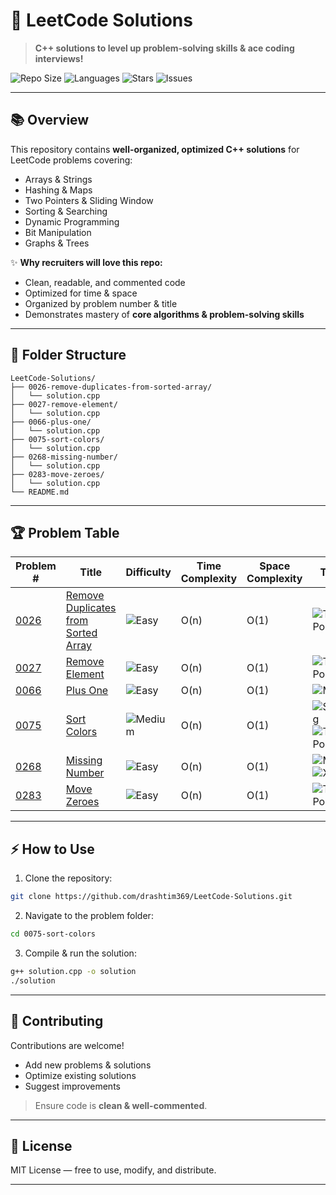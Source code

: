 # 🚀 LeetCode Solutions

> **C++ solutions to level up problem-solving skills & ace coding interviews!**

![Repo Size](https://img.shields.io/github/repo-size/drashtim369/leetcode?style=for-the-badge\&color=blue)
![Languages](https://img.shields.io/github/languages/top/drashtim369/leetcode?style=for-the-badge\&color=orange)
![Stars](https://img.shields.io/github/stars/drashtim369/leetcode?style=for-the-badge\&color=yellow)
![Issues](https://img.shields.io/github/issues/drashtim369/leetcode?style=for-the-badge\&color=red)

---

## 📚 Overview

This repository contains **well-organized, optimized C++ solutions** for LeetCode problems covering:

* Arrays & Strings
* Hashing & Maps
* Two Pointers & Sliding Window
* Sorting & Searching
* Dynamic Programming
* Bit Manipulation
* Graphs & Trees

✨ **Why recruiters will love this repo:**

* Clean, readable, and commented code
* Optimized for time & space
* Organized by problem number & title
* Demonstrates mastery of **core algorithms & problem-solving skills**

---

## 📂 Folder Structure

```
LeetCode-Solutions/
├── 0026-remove-duplicates-from-sorted-array/
│   └── solution.cpp
├── 0027-remove-element/
│   └── solution.cpp
├── 0066-plus-one/
│   └── solution.cpp
├── 0075-sort-colors/
│   └── solution.cpp
├── 0268-missing-number/
│   └── solution.cpp
├── 0283-move-zeroes/
│   └── solution.cpp
└── README.md
```

---

## 🏆 Problem Table

| Problem #                                                                                          | Title                                                                                                     | Difficulty                                            | Time Complexity | Space Complexity | Tags                                                                                                                        | Status |
| -------------------------------------------------------------------------------------------------- | --------------------------------------------------------------------------------------------------------- | ----------------------------------------------------- | --------------- | ---------------- | --------------------------------------------------------------------------------------------------------------------------- | ------ |
| [0026](https://github.com/drashtim369/leetcode/tree/main/0026-remove-duplicates-from-sorted-array) | [Remove Duplicates from Sorted Array](https://leetcode.com/problems/remove-duplicates-from-sorted-array/) | ![Easy](https://img.shields.io/badge/Easy-green)      | O(n)            | O(1)             | ![Two Pointers](https://img.shields.io/badge/-Two%20Pointers-blue)                                                          | ✅      |
| [0027](https://github.com/drashtim369/leetcode/tree/main/0027-remove-element)                      | [Remove Element](https://leetcode.com/problems/remove-element/)                                           | ![Easy](https://img.shields.io/badge/Easy-green)      | O(n)            | O(1)             | ![Two Pointers](https://img.shields.io/badge/-Two%20Pointers-blue)                                                          | ✅      |
| [0066](https://github.com/drashtim369/leetcode/tree/main/0066-plus-one)                            | [Plus One](https://leetcode.com/problems/plus-one/)                                                       | ![Easy](https://img.shields.io/badge/Easy-green)      | O(n)            | O(1)             | ![Math](https://img.shields.io/badge/-Math-purple)                                                                          | ✅      |
| [0075](https://github.com/drashtim369/leetcode/tree/main/0075-sort-colors)                         | [Sort Colors](https://leetcode.com/problems/sort-colors/)                                                 | ![Medium](https://img.shields.io/badge/Medium-yellow) | O(n)            | O(1)             | ![Sorting](https://img.shields.io/badge/-Sorting-orange) ![Two Pointers](https://img.shields.io/badge/-Two%20Pointers-blue) | ✅      |
| [0268](https://github.com/drashtim369/leetcode/tree/main/0268-missing-number)                      | [Missing Number](https://leetcode.com/problems/missing-number/)                                           | ![Easy](https://img.shields.io/badge/Easy-green)      | O(n)            | O(1)             | ![Math](https://img.shields.io/badge/-Math-purple) ![XOR](https://img.shields.io/badge/-Bit%20Manipulation-brown)           | ✅      |
| [0283](https://github.com/drashtim369/leetcode/tree/main/0283-move-zeroes)                         | [Move Zeroes](https://leetcode.com/problems/move-zeroes/)                                                 | ![Easy](https://img.shields.io/badge/Easy-green)      | O(n)            | O(1)             | ![Two Pointers](https://img.shields.io/badge/-Two%20Pointers-blue)                                                          | ✅      |

---

## ⚡ How to Use

1. Clone the repository:

```bash
git clone https://github.com/drashtim369/LeetCode-Solutions.git
```

2. Navigate to the problem folder:

```bash
cd 0075-sort-colors
```

3. Compile & run the solution:

```bash
g++ solution.cpp -o solution
./solution
```

---

## 🤝 Contributing

Contributions are welcome!

* Add new problems & solutions
* Optimize existing solutions
* Suggest improvements

> Ensure code is **clean & well-commented**.

---

## 📜 License

MIT License — free to use, modify, and distribute.

---
